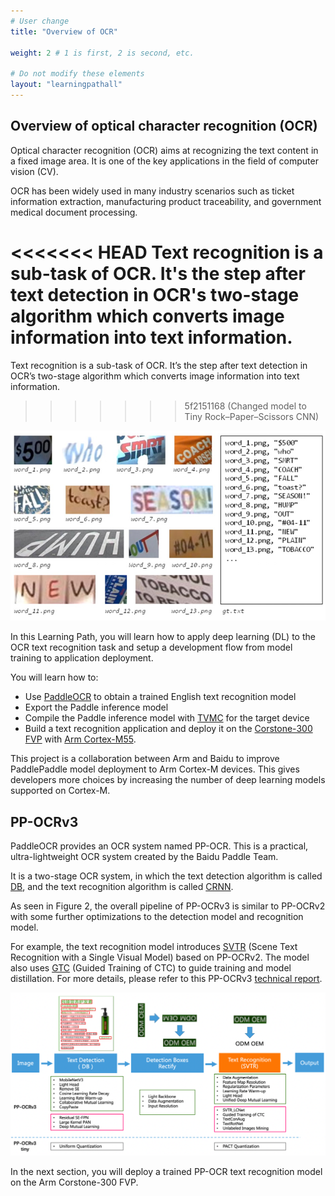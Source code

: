 ```yaml
---
# User change
title: "Overview of OCR"

weight: 2 # 1 is first, 2 is second, etc.

# Do not modify these elements
layout: "learningpathall"
---
```


## Overview of optical character recognition (OCR)

Optical character recognition (OCR) aims at recognizing the text content in a fixed image area. It is one of the key applications in the field of computer vision (CV).

OCR has been widely used in many industry scenarios such as ticket information extraction, manufacturing product traceability, and government medical document processing. 

<<<<<<< HEAD
Text recognition is a sub-task of OCR. It's the step after text detection in OCR's two-stage algorithm which converts image information into text information. 
=======
Text recognition is a sub-task of OCR. It’s the step after text detection in OCR’s two-stage algorithm which converts image information into text information. 
>>>>>>> 5f2151168 (Changed model to Tiny Rock–Paper–Scissors CNN)

![Example of English text recognition #center](./Figure1.png "Figure 1. Example of English text recognition (Image source: https://iapr.org/archives/icdar2015/index.html)")


In this Learning Path, you will learn how to apply deep learning (DL) to the OCR text recognition task and setup a development flow from model training to application deployment. 

You will learn how to:
- Use [PaddleOCR](https://github.com/PaddlePaddle/PaddleOCR) to obtain a trained English text recognition model
- Export the Paddle inference model 
- Compile the Paddle inference model with [TVMC](https://tvm.apache.org/docs/tutorial/tvmc_command_line_driver.html#sphx-glr-tutorial-tvmc-command-line-driver-py) for the target device
- Build a text recognition application and deploy it on the [Corstone-300 FVP](https://developer.arm.com/downloads/-/arm-ecosystem-fvps) with [Arm Cortex-M55](https://www.arm.com/products/silicon-ip-cpu/cortex-m/cortex-m55).

This project is a collaboration between Arm and Baidu to improve PaddlePaddle model deployment to Arm Cortex-M devices. This gives developers more choices by increasing the number of deep learning models supported on Cortex-M.

## PP-OCRv3

PaddleOCR provides an OCR system named PP-OCR. This is a practical, ultra-lightweight OCR system created by the Baidu Paddle Team. 

It is a two-stage OCR system, in which the text detection algorithm is called [DB](https://github.com/PaddlePaddle/PaddleOCR/blob/release/2.5/doc/doc_en/algorithm_det_db_en.md), and the text recognition algorithm is called [CRNN](https://github.com/PaddlePaddle/PaddleOCR/blob/release/2.5/doc/doc_en/algorithm_rec_crnn_en.md). 

As seen in Figure 2, the overall pipeline of PP-OCRv3 is similar to PP-OCRv2 with some further optimizations to the detection model and recognition model. 

For example, the text recognition model introduces [SVTR](https://arxiv.org/abs/2205.00159) (Scene Text Recognition with a Single Visual Model) based on PP-OCRv2. The model also uses [GTC](https://arxiv.org/pdf/2002.01276.pdf) (Guided Training of CTC) to guide training and model distillation. For more details, please refer to this PP-OCRv3 [technical report](https://arxiv.org/abs/2206.03001v2).

![PP-OCRv3 pipeline diagram #center](./Figure2.png "Figure 2. PP-OCRv3 pipeline diagram (Image source: https://github.com/PaddlePaddle/PaddleOCR/blob/dygraph/doc/doc_en/PP-OCRv3_introduction_en.md)")

In the next section, you will deploy a trained PP-OCR text recognition model on the Arm Corstone-300 FVP.



